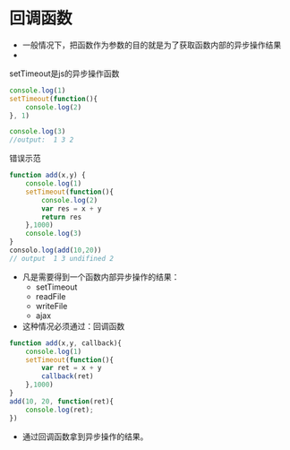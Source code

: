 # 回调函数

* 一般情况下，把函数作为参数的目的就是为了获取函数内部的异步操作结果
* 
setTimeout是js的异步操作函数

```javascript
console.log(1)
setTimeout(function(){
    console.log(2)
}, 1)

console.log(3) 
//output:  1 3 2 

```

错误示范

```javascript
function add(x,y) {
    console.log(1)
    setTimeout(function(){
        console.log(2)
        var res = x + y
        return res
    },1000)
    console.log(3)
}
consolo.log(add(10,20))
// output  1 3 undifined 2 
```

* 凡是需要得到一个函数内部异步操作的结果：
  * setTimeout
  * readFile
  * writeFile
  * ajax
* 这种情况必须通过：回调函数

```javascript
function add(x,y, callback){
    console.log(1)
    setTimeout(function(){
        var ret = x + y
        callback(ret)
    },1000)
}
add(10, 20, function(ret){
    console.log(ret);
})
```

* 通过回调函数拿到异步操作的结果。

